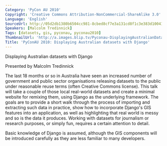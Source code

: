 ```yaml
---
Category: 'PyCon AU 2010'
Copyright: 'Creative Commons Attribution-NonCommercial-ShareAlike 3.0'
Language: 'English'
SourceUrl: http://05d2db1380b6504cc981-8cbed8cf7e3a131cd8f1c3e383d10041.r93.cf2.rackcdn.com/pycon-au-2010/477_pyconau-2010-displaying-australian-datasets-with-django.flv
Speakers: [Malcolm Tredinnick]
Tags: [datasets, gis, pyconau, pyconau2010]
ThumbnailUrl: 'http://a.images.blip.tv/Pyconau-DisplayingAustralianDatasetsWithDjango920.png'
Title: 'PyConAU 2010: Displaying Australian datasets with Django'
---
```

Displaying Australian datasets with Django

Presented by Malcolm Tredinnick

The last 18 months or so in Australia have seen an increased number of
government and public sector organisations releasing datasets to the public
under reasonable reuse terms (often Creative Commons license). This talk will
take a couple of those local real-world datasets and create a minimal website
for remixing them, using Django as the underlying framework. The goals are to
provide a short walk through the process of importing and extracting such data
in practice, show how to incorporate Django's GIS features into an
application, as well as highlighting that real world is messy and so is the
data it produces. Working with datasets for journalism or research purposes,
or simply fun, requires a certain attention to detail.

Basic knowledge of Django is assumed, although the GIS components will be
introduced carefully as they are less familiar to many developers.
